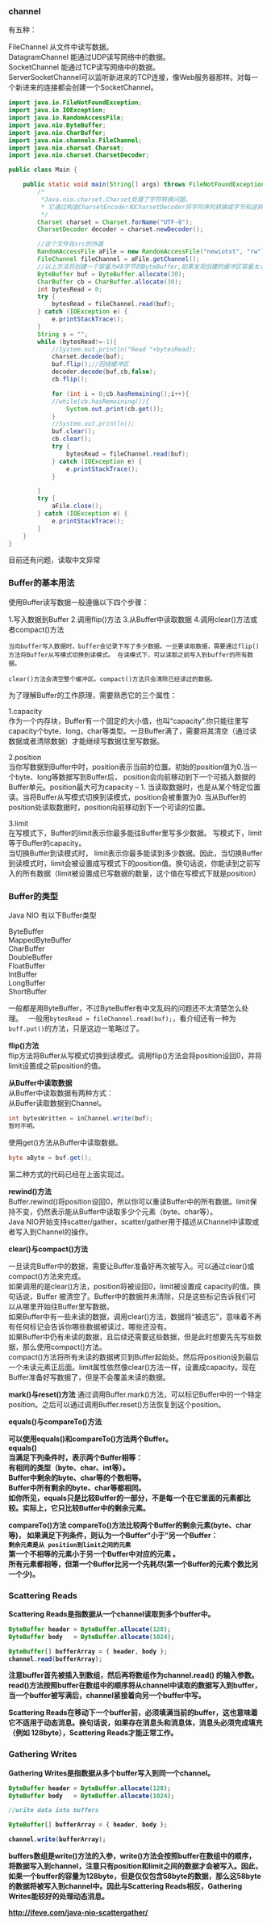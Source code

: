### channel
有五种：

FileChannel 从文件中读写数据。  
DatagramChannel 能通过UDP读写网络中的数据。  
SocketChannel 能通过TCP读写网络中的数据。  
ServerSocketChannel可以监听新进来的TCP连接，像Web服务器那样。对每一个新进来的连接都会创建一个SocketChannel。  

```java
import java.io.FileNotFoundException;
import java.io.IOException;
import java.io.RandomAccessFile;
import java.nio.ByteBuffer;
import java.nio.CharBuffer;
import java.nio.channels.FileChannel;
import java.nio.charset.Charset;
import java.nio.charset.CharsetDecoder;

public class Main {

    public static void main(String[] args) throws FileNotFoundException {
        /*
         *Java.nio.charset.Charset处理了字符转换问题。
         * 它通过构造CharsetEncoder和CharsetDecoder将字符序列转换成字节和逆转换。
         */
        Charset charset = Charset.forName("UTF-8");
        CharsetDecoder decoder = charset.newDecoder();

        //这个文件在src的外面
        RandomAccessFile aFile = new RandomAccessFile("newiotxt", "rw");
        FileChannel fileChannel = aFile.getChannel();
        //以上方法将创建一个容量为48字节的ByteBuffer,如果发现创建的缓冲区容量太小,唯一的选择就是重新创建一个大小合适的缓冲区.
        ByteBuffer buf = ByteBuffer.allocate(30);
        CharBuffer cb = CharBuffer.allocate(30);
        int bytesRead = 0;
        try {
            bytesRead = fileChannel.read(buf);
        } catch (IOException e) {
            e.printStackTrace();
        }
        String s = "";
        while (bytesRead!=-1){
            //System.out.println("Read "+bytesRead);
            charset.decode(buf);
            buf.flip();//回绕缓冲区
            decoder.decode(buf,cb,false);
            cb.flip();

            for (int i = 0;cb.hasRemaining();i++){
            //while(cb.hasRemaining()){
                System.out.print(cb.get());
            }
            //System.out.println();
            buf.clear();
            cb.clear();
            try {
                bytesRead = fileChannel.read(buf);
            } catch (IOException e) {
                e.printStackTrace();
            }

        }
        try {
            aFile.close();
        } catch (IOException e) {
            e.printStackTrace();
        }
    }
}
```
目前还有问题，读取中文异常

### Buffer的基本用法

使用Buffer读写数据一般遵循以下四个步骤：

1.写入数据到Buffer
2.调用flip()方法
3.从Buffer中读取数据
4.调用clear()方法或者compact()方法

`当向buffer写入数据时，buffer会记录下写了多少数据。一旦要读取数据，需要通过flip()方法将Buffer从写模式切换到读模式。
在读模式下，可以读取之前写入到buffer的所有数据。`

`clear()方法会清空整个缓冲区。compact()方法只会清除已经读过的数据。`

为了理解Buffer的工作原理，需要熟悉它的三个属性：

1.capacity  
作为一个内存块，Buffer有一个固定的大小值，也叫“capacity”.你只能往里写capacity个byte、long，char等类型。一旦Buffer满了，需要将其清空（通过读数据或者清除数据）才能继续写数据往里写数据。

2.position  
当你写数据到Buffer中时，position表示当前的位置。初始的position值为0.当一个byte、long等数据写到Buffer后， position会向前移动到下一个可插入数据的Buffer单元。position最大可为capacity – 1.
当读取数据时，也是从某个特定位置读。当将Buffer从写模式切换到读模式，position会被重置为0. 当从Buffer的position处读取数据时，position向前移动到下一个可读的位置。

3.limit  
在写模式下，Buffer的limit表示你最多能往Buffer里写多少数据。 写模式下，limit等于Buffer的capacity。  
当切换Buffer到读模式时， limit表示你最多能读到多少数据。因此，当切换Buffer到读模式时，limit会被设置成写模式下的position值。换句话说，你能读到之前写入的所有数据（limit被设置成已写数据的数量，这个值在写模式下就是position）


### Buffer的类型

Java NIO 有以下Buffer类型  

ByteBuffer  
MappedByteBuffer  
CharBuffer  
DoubleBuffer  
FloatBuffer  
IntBuffer  
LongBuffer   
ShortBuffer  

一般都是用ByteBuffer，不过ByteBuffer有中文乱码的问题还不太清楚怎么处理。  
一般用`bytesRead = fileChannel.read(buf);`，看介绍还有一种为`buff.put()`的方法，只是这边一笔略过了。  

<b>flip()方法</b>   
flip方法将Buffer从写模式切换到读模式。调用flip()方法会将position设回0，并将limit设置成之前position的值。  

<b>从Buffer中读取数据</b>  
从Buffer中读取数据有两种方式：  
从Buffer读取数据到Channel。  
```java
int bytesWritten = inChannel.write(buf);
暂时不明。
```
使用get()方法从Buffer中读取数据。  
```java
byte aByte = buf.get();
```
第二种方式的代码已经在上面实现过。

<b>rewind()方法</b>  
Buffer.rewind()将position设回0，所以你可以重读Buffer中的所有数据。limit保持不变，仍然表示能从Buffer中读取多少个元素（byte、char等）。  
Java NIO开始支持scatter/gather，scatter/gather用于描述从Channel中读取或者写入到Channel的操作。  

<b>clear()与compact()方法</b>

一旦读完Buffer中的数据，需要让Buffer准备好再次被写入。可以通过clear()或compact()方法来完成。  
如果调用的是clear()方法，position将被设回0，limit被设置成 capacity的值。换句话说，Buffer 被清空了。Buffer中的数据并未清除，只是这些标记告诉我们可以从哪里开始往Buffer里写数据。  
如果Buffer中有一些未读的数据，调用clear()方法，数据将“被遗忘”，意味着不再有任何标记会告诉你哪些数据被读过，哪些还没有。  
如果Buffer中仍有未读的数据，且后续还需要这些数据，但是此时想要先先写些数据，那么使用compact()方法。  
compact()方法将所有未读的数据拷贝到Buffer起始处。然后将position设到最后一个未读元素正后面。limit属性依然像clear()方法一样，设置成capacity。现在Buffer准备好写数据了，但是不会覆盖未读的数据。  

<b>mark()与reset()方法</b>
通过调用Buffer.mark()方法，可以标记Buffer中的一个特定position。之后可以通过调用Buffer.reset()方法恢复到这个position。

<b>equals()与compareTo()方法<b>

可以使用equals()和compareTo()方法两个Buffer。  
equals()  
当满足下列条件时，表示两个Buffer相等：  
有相同的类型（byte、char、int等）。  
Buffer中剩余的byte、char等的个数相等。  
Buffer中所有剩余的byte、char等都相同。  
如你所见，equals只是比较Buffer的一部分，不是每一个在它里面的元素都比较。实际上，它只比较Buffer中的剩余元素。  

<b>compareTo()方法</b>
compareTo()方法比较两个Buffer的剩余元素(byte、char等)， 如果满足下列条件，则认为一个Buffer“小于”另一个Buffer：  
`剩余元素是从 position到limit之间的元素`  
第一个不相等的元素小于另一个Buffer中对应的元素 。  
所有元素都相等，但第一个Buffer比另一个先耗尽(第一个Buffer的元素个数比另一个少)。  

### Scattering Reads  
Scattering Reads是指数据从一个channel读取到多个buffer中。

```java
ByteBuffer header = ByteBuffer.allocate(128);
ByteBuffer body   = ByteBuffer.allocate(1024);

ByteBuffer[] bufferArray = { header, body };
channel.read(bufferArray);
```

注意buffer首先被插入到数组，然后再将数组作为channel.read() 的输入参数。read()方法按照buffer在数组中的顺序将从channel中读取的数据写入到buffer，当一个buffer被写满后，channel紧接着向另一个buffer中写。

Scattering Reads在移动下一个buffer前，必须填满当前的buffer，这也意味着它不适用于动态消息。换句话说，如果存在消息头和消息体，消息头必须完成填充（例如 128byte），Scattering Reads才能正常工作。

### Gathering Writes

Gathering Writes是指数据从多个buffer写入到同一个channel。

```java 
ByteBuffer header = ByteBuffer.allocate(128);
ByteBuffer body   = ByteBuffer.allocate(1024);

//write data into buffers

ByteBuffer[] bufferArray = { header, body };

channel.write(bufferArray);
```

buffers数组是write()方法的入参，write()方法会按照buffer在数组中的顺序，将数据写入到channel，注意只有position和limit之间的数据才会被写入。因此，如果一个buffer的容量为128byte，但是仅仅包含58byte的数据，那么这58byte的数据将被写入到channel中。因此与Scattering Reads相反，Gathering Writes能较好的处理动态消息。

http://ifeve.com/java-nio-scattergather/
